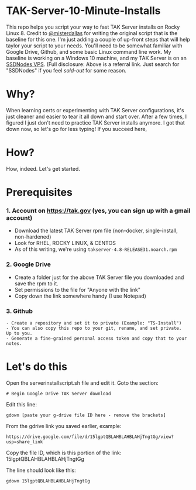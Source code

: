 # TAK-Server-10-Minute-Installs
This repo helps you script your way to fast TAK Server installs on Rocky Linux 8.  Credit to [@misterdallas](https://github.com/misterdallas) for writing the original script that is the baseline for this one.  I'm just adding a couple of up-front steps that will help taylor your script to your needs.  You'll need to be somewhat familiar with Google Drive, Github, and some basic Linux command line work.  My baseline is working on a Windows 10 machine, and my TAK Server is on an [SSDNodes VPS](https://www.ssdnodes.com/manage/aff.php?aff=1554).  (Full disclosure: Above is a referral link.  Just search for "SSDNodes" if you feel _sold-out_ for some reason.

# Why?
When learning certs or experimenting with TAK Server configurations, it's just cleaner and easier to tear it all down and start over.  After a few times, I figured I just don't need to practice TAK Server installs anymore.  I got that down now, so let's go for less typing!  If you succeed here, 

# How?
How, indeed.  Let's get started.

# Prerequisites
### 1. Account on https://tak.gov (yes, you can sign up with a gmail account) 
   - Download the latest TAK Server rpm file (non-docker, single-install, non-hardened) 
   - Look for RHEL, ROCKY LINUX, & CENTOS 
   - As of this writing, we're using `takserver-4.8-RELEASE31.noarch.rpm` 
### 2. Google Drive 
   - Create a folder just for the above TAK Server file you downloaded and save the rpm to it. 
   - Set permissions to the file for "Anyone with the link" 
   - Copy down the link somewhere handy (I use Notepad) 
### 3. Github 
    - Create a repository and set it to private (Example: "TS-Install") 
    - You can also copy this repo to your git, rename, and set private.  Up to you.
    - Generate a fine-grained personal access token and copy that to your notes. 

# Let's do this

Open the serverinstallscript.sh file and edit it. 
Goto the section: 

`# Begin Google Drive TAK Server download` 
 
Edit this line:

`gdown [paste your g-drive file ID here - remove the brackets]` 
 
From the gdrive link you saved earlier, example:
```
https://drive.google.com/file/d/15lgptQBLAHBLAHBLAHjTngtGg/view?usp=share_link
```
 
Copy the file ID, which is this portion of the link:
15lgptQBLAHBLAHBLAHjTngtGg

The line should look like this:

`gdown 15lgptQBLAHBLAHBLAHjTngtGg`



